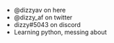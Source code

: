 - @dizzyav on here
- @dizzy_af on twitter
- dizzy#5043 on discord
- Learning python, messing about
<!---
dizzyav/dizzyav is a ✨ special ✨ repository because its `README.md` (this file) appears on your GitHub profile.
You can click the Preview link to take a look at your changes.
--->
